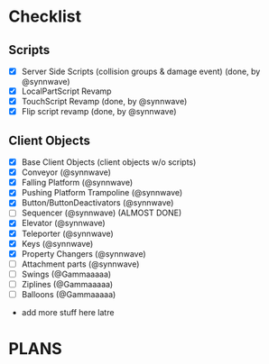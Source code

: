# Checklist

## Scripts
- [x] Server Side Scripts (collision groups & damage event) (done, by @synnwave)
- [x] LocalPartScript Revamp
- [x] TouchScript Revamp (done, by @synnwave)
- [x] Flip script revamp (done, by @synnwave)

## Client Objects
- [x] Base Client Objects (client objects w/o scripts)
- [x] Conveyor (@synnwave)
- [x] Falling Platform (@synnwave)
- [x] Pushing Platform Trampoline (@synnwave)
- [x] Button/ButtonDeactivators (@synnwave)
- [ ] Sequencer (@synnwave) (ALMOST DONE)
- [x] Elevator (@synnwave)
- [x] Teleporter (@synnwave)
- [x] Keys (@synnwave)
- [x] Property Changers (@synnwave)
- [ ] Attachment parts (@synnwave)
- [ ] Swings (@Gammaaaaa)
- [ ] Ziplines (@Gammaaaaa)
- [ ] Balloons (@Gammaaaaa)
- add more stuff here latre 


# PLANS
